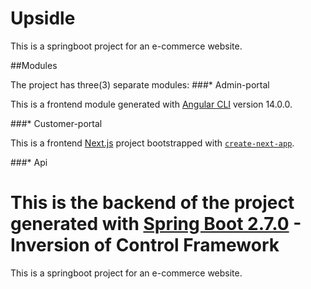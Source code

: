 # Upsidle

This is a springboot project for an e-commerce website.

##Modules

The project has three(3) separate modules:
###* Admin-portal

  This is a frontend module generated with [Angular CLI](https://github.com/angular/angular-cli) version 14.0.0.


###* Customer-portal

  This is a frontend [Next.js](https://nextjs.org/) project bootstrapped with [`create-next-app`](https://github.com/vercel/next.js/tree/canary/packages/create-next-app).


###* Api

  This is the backend of the project generated with [Spring Boot 2.7.0](https://projects.spring.io/spring-boot/) - Inversion of Control Framework
=======
This is a springboot project for an e-commerce website.

